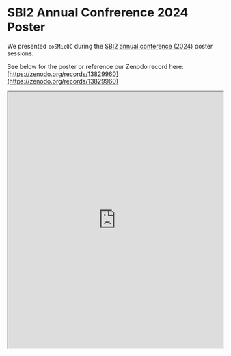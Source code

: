 # SBI2 Annual Confrerence 2024 Poster

We presented `coSMicQC` during the [SBI2 annual conference (2024)](https://sbi2.org/conference/) poster sessions.

See below for the poster or reference our Zenodo record here: [https://zenodo.org/records/13829960](https://zenodo.org/records/13829960)

<iframe src="https://wayscience.github.io/coSMicQC/media/sbi2-2024-cosmicqc-poster.pdf" width="100%" height="600px"></iframe>
